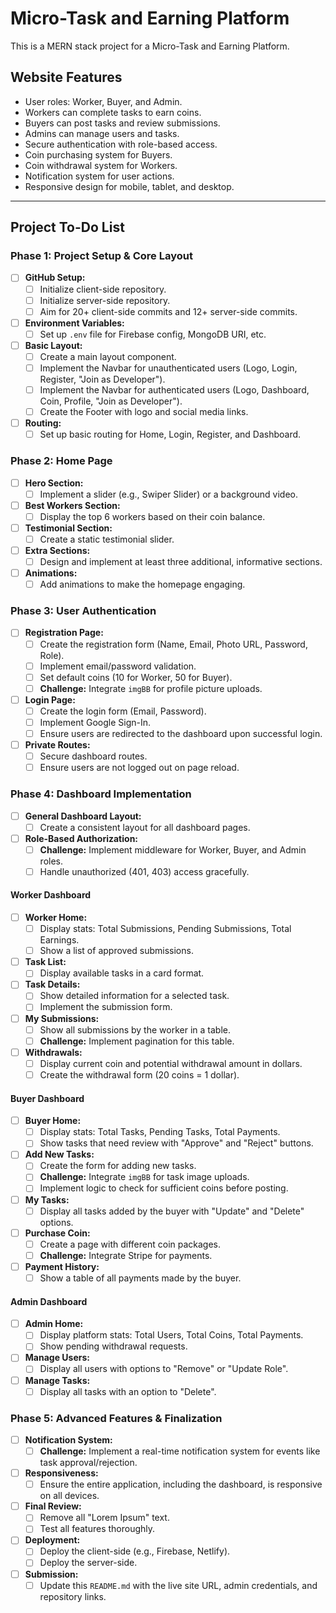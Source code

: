 # Micro-Task and Earning Platform

This is a MERN stack project for a Micro-Task and Earning Platform.

## Website Features

- User roles: Worker, Buyer, and Admin.
- Workers can complete tasks to earn coins.
- Buyers can post tasks and review submissions.
- Admins can manage users and tasks.
- Secure authentication with role-based access.
- Coin purchasing system for Buyers.
- Coin withdrawal system for Workers.
- Notification system for user actions.
- Responsive design for mobile, tablet, and desktop.

---

## Project To-Do List

### Phase 1: Project Setup & Core Layout

- [ ] **GitHub Setup:**
  - [ ] Initialize client-side repository.
  - [ ] Initialize server-side repository.
  - [ ] Aim for 20+ client-side commits and 12+ server-side commits.
- [ ] **Environment Variables:**
  - [ ] Set up `.env` file for Firebase config, MongoDB URI, etc.
- [ ] **Basic Layout:**
  - [ ] Create a main layout component.
  - [ ] Implement the Navbar for unauthenticated users (Logo, Login, Register, "Join as Developer").
  - [ ] Implement the Navbar for authenticated users (Logo, Dashboard, Coin, Profile, "Join as Developer").
  - [ ] Create the Footer with logo and social media links.
- [ ] **Routing:**
  - [ ] Set up basic routing for Home, Login, Register, and Dashboard.

### Phase 2: Home Page

- [ ] **Hero Section:**
  - [ ] Implement a slider (e.g., Swiper Slider) or a background video.
- [ ] **Best Workers Section:**
  - [ ] Display the top 6 workers based on their coin balance.
- [ ] **Testimonial Section:**
  - [ ] Create a static testimonial slider.
- [ ] **Extra Sections:**
  - [ ] Design and implement at least three additional, informative sections.
- [ ] **Animations:**
  - [ ] Add animations to make the homepage engaging.

### Phase 3: User Authentication

- [ ] **Registration Page:**
  - [ ] Create the registration form (Name, Email, Photo URL, Password, Role).
  - [ ] Implement email/password validation.
  - [ ] Set default coins (10 for Worker, 50 for Buyer).
  - [ ] **Challenge:** Integrate `imgBB` for profile picture uploads.
- [ ] **Login Page:**
  - [ ] Create the login form (Email, Password).
  - [ ] Implement Google Sign-In.
  - [ ] Ensure users are redirected to the dashboard upon successful login.
- [ ] **Private Routes:**
  - [ ] Secure dashboard routes.
  - [ ] Ensure users are not logged out on page reload.

### Phase 4: Dashboard Implementation

- [ ] **General Dashboard Layout:**
  - [ ] Create a consistent layout for all dashboard pages.
- [ ] **Role-Based Authorization:**
  - [ ] **Challenge:** Implement middleware for Worker, Buyer, and Admin roles.
  - [ ] Handle unauthorized (401, 403) access gracefully.

#### Worker Dashboard

- [ ] **Worker Home:**
  - [ ] Display stats: Total Submissions, Pending Submissions, Total Earnings.
  - [ ] Show a list of approved submissions.
- [ ] **Task List:**
  - [ ] Display available tasks in a card format.
- [ ] **Task Details:**
  - [ ] Show detailed information for a selected task.
  - [ ] Implement the submission form.
- [ ] **My Submissions:**
  - [ ] Show all submissions by the worker in a table.
  - [ ] **Challenge:** Implement pagination for this table.
- [ ] **Withdrawals:**
  - [ ] Display current coin and potential withdrawal amount in dollars.
  - [ ] Create the withdrawal form (20 coins = 1 dollar).

#### Buyer Dashboard

- [ ] **Buyer Home:**
  - [ ] Display stats: Total Tasks, Pending Tasks, Total Payments.
  - [ ] Show tasks that need review with "Approve" and "Reject" buttons.
- [ ] **Add New Tasks:**
  - [ ] Create the form for adding new tasks.
  - [ ] **Challenge:** Integrate `imgBB` for task image uploads.
  - [ ] Implement logic to check for sufficient coins before posting.
- [ ] **My Tasks:**
  - [ ] Display all tasks added by the buyer with "Update" and "Delete" options.
- [ ] **Purchase Coin:**
  - [ ] Create a page with different coin packages.
  - [ ] **Challenge:** Integrate Stripe for payments.
- [ ] **Payment History:**
  - [ ] Show a table of all payments made by the buyer.

#### Admin Dashboard

- [ ] **Admin Home:**
  - [ ] Display platform stats: Total Users, Total Coins, Total Payments.
  - [ ] Show pending withdrawal requests.
- [ ] **Manage Users:**
  - [ ] Display all users with options to "Remove" or "Update Role".
- [ ] **Manage Tasks:**
  - [ ] Display all tasks with an option to "Delete".

### Phase 5: Advanced Features & Finalization

- [ ] **Notification System:**
  - [ ] **Challenge:** Implement a real-time notification system for events like task approval/rejection.
- [ ] **Responsiveness:**
  - [ ] Ensure the entire application, including the dashboard, is responsive on all devices.
- [ ] **Final Review:**
  - [ ] Remove all "Lorem Ipsum" text.
  - [ ] Test all features thoroughly.
- [ ] **Deployment:**
  - [ ] Deploy the client-side (e.g., Firebase, Netlify).
  - [ ] Deploy the server-side.
- [ ] **Submission:**
  - [ ] Update this `README.md` with the live site URL, admin credentials, and repository links.
